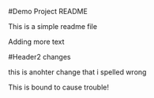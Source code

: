 #Demo Project README

This is a simple readme file

Adding more text

#Header2 changes

this is anohter change that i spelled wrong

This is bound to cause trouble!
